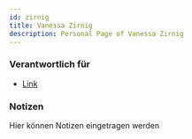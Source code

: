 ```yaml
---
id: zirnig
title: Vanessa Zirnig
description: Personal Page of Vanessa Zirnig
---
```


### Verantwortlich für

- [Link]()

### Notizen
Hier können Notizen eingetragen werden